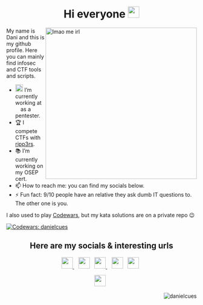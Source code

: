 <!--
**danicuestasuarez/danicuestasuarez** is a ✨ _special_ ✨ repository because its `README.md` (this file) appears on your GitHub profile.

Here are some ideas to get you started:

- 🔭 I’m currently working on ...
- 🌱 I’m currently learning ...
- 👯 I’m looking to collaborate on ...
- 🤔 I’m looking for help with ...
- 💬 Ask me about ...
- 📫 How to reach me: ...
- 😄 Pronouns: ...
- ⚡ Fun fact: ...
-->


<h1 align="center"> Hi everyone <img src="https://emojipedia-us.s3.amazonaws.com/source/noto-emoji-animations/344/waving-hand_1f44b.gif" width="30" height="30"> </h1>

<img src="https://i.imgur.com/2PdCJk3.gif" align="right" alt="lmao me irl" width="400px">


My name is Dani and this is my github profile. Here you can mainly find infosec and CTF tools and scripts. 

- <img src="https://user-images.githubusercontent.com/16452665/206275381-f4c26764-8032-4024-bec0-8dd916ca1d35.png" width=20em> I’m currently working at <a href="https://www.oracle.com"><img src="https://user-images.githubusercontent.com/16452665/206275782-1c763d30-90b3-498f-b21b-55a1d5b3d595.png" height=10em></a> as a pentester.
- 🏆 I compete CTFs with [ripp3rs](https://github.com/ripp3rs).
- 📚 I’m currently working on my OSEP cert.
- 📫 How to reach me: you can find my socials below.
- ⚡ Fun fact: 9/10 people have an relative they ask dumb IT questions to. The other one is you.

I also used to play [Codewars](https://www.codewars.com/users/danielcues), but my kata solutions are on a private repo 😉

[![Codewars: danielcues](https://www.codewars.com/users/danielcues/badges/micro)](https://www.codewars.com/users/danielcues)

<!--
I can however, show you the last kata I've done, but only if you've found it within a few weeks since I posted this (if I don't forget to remove it).

<details>
  <summary><code>Don't get spoiled tho</code></summary>
<br>
 
</details>
-->

<h2 align="center">Here are my socials & interesting urls</h2>
<div align="center">
<a href="https://twitter.com/danielcues"><img src="https://cdn.simpleicons.org/TWITTER/" width=30px/> </a>&nbsp;&nbsp;
<a href="https://www.linkedin.com/in/danielcues/"><img src="https://cdn.simpleicons.org/LINKEDIN/" width=30px/></a>&nbsp;&nbsp;
<a href="https://discordapp.com/users/174280243954057216"><img src="https://cdn.simpleicons.org/DISCORD/" width=30px/> </a>&nbsp;&nbsp;
<a href="https://github.com/daniel-cues/"><img src="https://cdn.simpleicons.org/GITHUB/white" width=30px/></a>&nbsp;&nbsp;
<a href="https://app.hackthebox.com/profile/20220/"><img src="https://cdn.simpleicons.org/HACKTHEBOX/" width=30px/></a>&nbsp;&nbsp;
<a href="https://www.codewars.com/users/danielcues/"><figure><img src="https://user-images.githubusercontent.com/16452665/206246615-68336137-da87-4a0e-85c4-a930b01fd0c0.png" width=30px/></a>&nbsp;&nbsp; 

<!--
[![Twitter: danielcues](https://img.shields.io/twitter/follow/danielcues?style=social)](https://twitter.com/danielcues)
[![Twitter: ripp3rs](https://img.shields.io/twitter/follow/ripp3rsctf?style=social)](https://twitter.com/ripp3rsctf)
[![Linkedin: Dani Cuesta](https://img.shields.io/badge/-danielcues-blue?style=flat&logo=Linkedin&logoColor=blue&link=https://www.linkedin.com/in/danielcues/)](https://www.linkedin.com/in/danielcues/)
[![GitHub daniel-cues](https://img.shields.io/github/followers/daniel-cues?label=You%20are%20here!&style=social)](https://github.com/daniel-cues)
[![HackTheBox: danielcues](https://img.shields.io/badge/-danielcues-green?style=flat-square&logo=HackTheBox&logoColor=white&link=https://app.hackthebox.com/profile/20220)](https://app.hackthebox.com/profile/20220)
-->
  
</div>


<p align="right"> <img src="https://komarev.com/ghpvc/?username=daniel-cues" alt="danielcues"/> </p>
 


